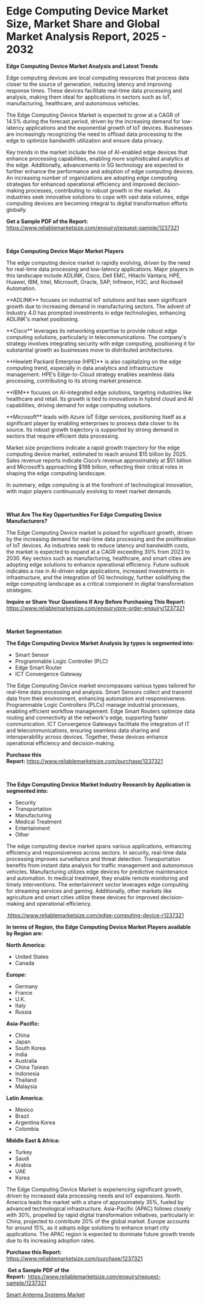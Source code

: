 <p><h1>Edge Computing Device Market Size, Market Share and Global Market Analysis Report, 2025 - 2032</h1></p><p><strong>Edge Computing Device Market Analysis and Latest Trends</strong></p>
<p><p>Edge computing devices are local computing resources that process data closer to the source of generation, reducing latency and improving response times. These devices facilitate real-time data processing and analysis, making them ideal for applications in sectors such as IoT, manufacturing, healthcare, and autonomous vehicles. </p><p>The Edge Computing Device Market is expected to grow at a CAGR of 14.5% during the forecast period, driven by the increasing demand for low-latency applications and the exponential growth of IoT devices. Businesses are increasingly recognizing the need to offload data processing to the edge to optimize bandwidth utilization and ensure data privacy.</p><p>Key trends in the market include the rise of AI-enabled edge devices that enhance processing capabilities, enabling more sophisticated analytics at the edge. Additionally, advancements in 5G technology are expected to further enhance the performance and adoption of edge computing devices. An increasing number of organizations are adopting edge computing strategies for enhanced operational efficiency and improved decision-making processes, contributing to robust growth in the market. As industries seek innovative solutions to cope with vast data volumes, edge computing devices are becoming integral to digital transformation efforts globally.</p></p>
<p><strong>Get a Sample PDF of the Report:&nbsp;</strong> <a href="https://www.reliablemarketsize.com/enquiry/request-sample/1237321?utm_campaign=1789&utm_medium=2&utm_source=Github&utm_content=ia&utm_term=15022025&utm_id=edge-computing-device">https://www.reliablemarketsize.com/enquiry/request-sample/1237321</a></p>
<p>&nbsp;</p>
<p><strong>Edge Computing Device Major Market Players</strong></p>
<p><p>The edge computing device market is rapidly evolving, driven by the need for real-time data processing and low-latency applications. Major players in this landscape include ADLINK, Cisco, Dell EMC, Hitachi Vantara, HPE, Huawei, IBM, Intel, Microsoft, Oracle, SAP, Infineon, H3C, and Rockwell Automation.</p><p>**ADLINK** focuses on industrial IoT solutions and has seen significant growth due to increasing demand in manufacturing sectors. The advent of Industry 4.0 has prompted investments in edge technologies, enhancing ADLINK's market positioning.</p><p>**Cisco** leverages its networking expertise to provide robust edge computing solutions, particularly in telecommunications. The company's strategy involves integrating security with edge computing, positioning it for substantial growth as businesses move to distributed architectures.</p><p>**Hewlett Packard Enterprise (HPE)** is also capitalizing on the edge computing trend, especially in data analytics and infrastructure management. HPE’s Edge-to-Cloud strategy enables seamless data processing, contributing to its strong market presence.</p><p>**IBM** focuses on AI-integrated edge solutions, targeting industries like healthcare and retail. Its growth is tied to innovations in hybrid cloud and AI capabilities, driving demand for edge computing solutions.</p><p>**Microsoft** leads with Azure IoT Edge services, positioning itself as a significant player by enabling enterprises to process data closer to its source. Its robust growth trajectory is supported by strong demand in sectors that require efficient data processing.</p><p>Market size projections indicate a rapid growth trajectory for the edge computing device market, estimated to reach around $15 billion by 2025. Sales revenue reports indicate Cisco’s revenue approximately at $51 billion and Microsoft’s approaching $198 billion, reflecting their critical roles in shaping the edge computing landscape. </p><p>In summary, edge computing is at the forefront of technological innovation, with major players continuously evolving to meet market demands.</p></p>
<p>&nbsp;</p>
<p><strong>What Are The Key Opportunities For Edge Computing Device Manufacturers?</strong></p>
<p><p>The Edge Computing Device market is poised for significant growth, driven by the increasing demand for real-time data processing and the proliferation of IoT devices. As industries seek to reduce latency and bandwidth costs, the market is expected to expand at a CAGR exceeding 30% from 2023 to 2030. Key sectors such as manufacturing, healthcare, and smart cities are adopting edge solutions to enhance operational efficiency. Future outlook indicates a rise in AI-driven edge applications, increased investments in infrastructure, and the integration of 5G technology, further solidifying the edge computing landscape as a critical component in digital transformation strategies.</p></p>
<p><strong>Inquire or Share Your Questions If Any Before Purchasing This Report:</strong> <a href="https://www.reliablemarketsize.com/enquiry/pre-order-enquiry/1237321?utm_campaign=1789&utm_medium=2&utm_source=Github&utm_content=ia&utm_term=15022025&utm_id=edge-computing-device">https://www.reliablemarketsize.com/enquiry/pre-order-enquiry/1237321</a></p>
<p>&nbsp;</p>
<p><strong>Market Segmentation</strong></p>
<p><strong>The Edge Computing Device Market Analysis by types is segmented into:</strong></p>
<p><ul><li>Smart Sensor</li><li>Programmable Logic Controller (PLC)</li><li>Edge Smart Router</li><li>ICT Convergence Gateway</li></ul></p>
<p><p>The Edge Computing Device market encompasses various types tailored for real-time data processing and analysis. Smart Sensors collect and transmit data from their environment, enhancing automation and responsiveness. Programmable Logic Controllers (PLCs) manage industrial processes, enabling efficient workflow management. Edge Smart Routers optimize data routing and connectivity at the network's edge, supporting faster communication. ICT Convergence Gateways facilitate the integration of IT and telecommunications, ensuring seamless data sharing and interoperability across devices. Together, these devices enhance operational efficiency and decision-making.</p></p>
<p><strong>Purchase this Report:&nbsp;</strong><a href="https://www.reliablemarketsize.com/purchase/1237321?utm_campaign=1789&utm_medium=2&utm_source=Github&utm_content=ia&utm_term=15022025&utm_id=edge-computing-device">https://www.reliablemarketsize.com/purchase/1237321</a></p>
<p>&nbsp;</p>
<p><strong>The Edge Computing Device Market Industry Research by Application is segmented into:</strong></p>
<p><ul><li>Security</li><li>Transportation</li><li>Manufacturing</li><li>Medical Treatment</li><li>Entertainment</li><li>Other</li></ul></p>
<p><p>The edge computing device market spans various applications, enhancing efficiency and responsiveness across sectors. In security, real-time data processing improves surveillance and threat detection. Transportation benefits from instant data analysis for traffic management and autonomous vehicles. Manufacturing utilizes edge devices for predictive maintenance and automation. In medical treatment, they enable remote monitoring and timely interventions. The entertainment sector leverages edge computing for streaming services and gaming. Additionally, other markets like agriculture and smart cities utilize these devices for improved decision-making and operational efficiency.</p></p>
<p><a href="https://www.reliablemarketsize.com/edge-computing-device-r1237321?utm_campaign=1789&utm_medium=2&utm_source=Github&utm_content=ia&utm_term=15022025&utm_id=edge-computing-device">&nbsp;https://www.reliablemarketsize.com/edge-computing-device-r1237321</a></p>
<p><strong>In terms of Region, the Edge Computing Device Market Players available by Region are:</strong></p>
<p>
    <p> <strong> North America: </strong>
        <ul>
            <li>United States</li>
            <li>Canada</li>
        </ul>
        </p> 
    <p> <strong> Europe: </strong>
        <ul>
            <li>Germany</li>
            <li>France</li>
            <li>U.K.</li>
            <li>Italy</li>
            <li>Russia</li>
        </ul>
        </p> 
    <p> <strong> Asia-Pacific: </strong>
        <ul>
            <li>China</li>
            <li>Japan</li>
            <li>South Korea</li>
            <li>India</li>
            <li>Australia</li>
            <li>China Taiwan</li>
            <li>Indonesia</li>
            <li>Thailand</li>
            <li>Malaysia</li>
        </ul>
        </p> 
    <p> <strong> Latin America: </strong>
        <ul>
            <li>Mexico</li>
            <li>Brazil</li>
            <li>Argentina Korea</li>
            <li>Colombia</li>
        </ul>
        </p> 
    <p> <strong> Middle East & Africa: </strong>
        <ul>
            <li>Turkey</li>
            <li>Saudi</li>
            <li>Arabia</li>
            <li>UAE</li>
            <li>Korea</li>
        </ul>
    </p>
    </p>
<p><p>The Edge Computing Device Market is experiencing significant growth, driven by increased data processing needs and IoT expansions. North America leads the market with a share of approximately 35%, fueled by advanced technological infrastructure. Asia-Pacific (APAC) follows closely with 30%, propelled by rapid digital transformation initiatives, particularly in China, projected to contribute 20% of the global market. Europe accounts for around 15%, as it adopts edge solutions to enhance smart city applications. The APAC region is expected to dominate future growth trends due to its increasing adoption rates.</p></p>
<p><strong>Purchase this Report: </strong><a href="https://www.reliablemarketsize.com/purchase/1237321?utm_campaign=1789&utm_medium=2&utm_source=Github&utm_content=ia&utm_term=15022025&utm_id=edge-computing-device">https://www.reliablemarketsize.com/purchase/1237321</a></p>
<p>&nbsp;<strong>Get a Sample PDF of the Report:&nbsp;&nbsp;</strong><a href="https://www.reliablemarketsize.com/enquiry/request-sample/1237321?utm_campaign=1789&utm_medium=2&utm_source=Github&utm_content=ia&utm_term=15022025&utm_id=edge-computing-device">https://www.reliablemarketsize.com/enquiry/request-sample/1237321</a></p>
<p><strong></strong></p>
<p><p><a href="https://github.com/XavierTyler76/Market-Research-Report-List-1/blob/main/smart-antenna-systems-market.md?utm_campaign=1789&utm_medium=2&utm_source=Github&utm_content=ia&utm_term=15022025&utm_id=edge-computing-device">Smart Antenna Systems Market</a></p></p>